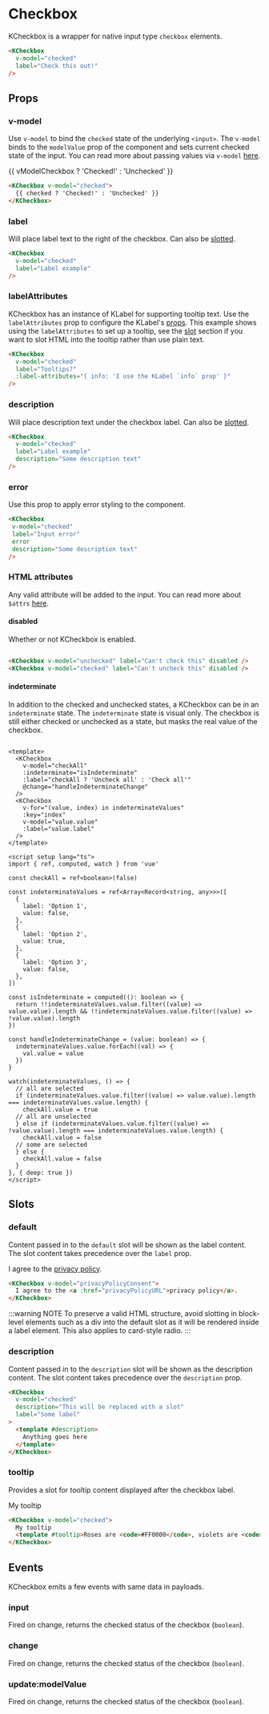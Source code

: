 # Checkbox

KCheckbox is a wrapper for native input type `checkbox` elements.

<KCheckbox label="Check this out!" v-model="defaultCheckbox" />

```html
<KCheckbox
  v-model="checked"
  label="Check this out!"
/>
```

## Props

### v-model

Use `v-model` to bind the `checked` state of the underlying `<input>`. The `v-model` binds to the `modelValue` prop of the component and sets current checked state of the input. You can read more about passing values via `v-model` [here](https://vuejs.org/guide/components/events.html#usage-with-v-model).


<KCheckbox v-model="vModelCheckbox">
  {{ vModelCheckbox ? 'Checked!' : 'Unchecked' }}
</KCheckbox>

```html
<KCheckbox v-model="checked">
  {{ checked ? 'Checked!' : 'Unchecked' }}
</KCheckbox>
```

### label

Will place label text to the right of the checkbox. Can also be [slotted](#slots).

<KCheckbox v-model="labelCheckbox" label="Label example" />

```html
<KCheckbox
  v-model="checked"
  label="Label example"
/>
```

### labelAttributes

 KCheckbox has an instance of KLabel for supporting tooltip text. Use the `labelAttributes` prop to configure the KLabel's [props](/components/label). This example shows using the `labelAttributes` to set up a tooltip, see the [slot](#slots) section if you want to slot HTML into the tooltip rather than use plain text.

<KCheckbox v-model="labelAttributesCheckbox" label="Tooltips?" :label-attributes="{ info: 'I use the KLabel `info` prop' }" />

```html
<KCheckbox
  v-model="checked"
  label="Tooltips?"
  :label-attributes="{ info: 'I use the KLabel `info` prop' }"
/>
```

### description

Will place description text under the checkbox label. Can also be [slotted](#slots).

<KCheckbox v-model="descriptionPropCheckbox" label="Label example" description="Some description text" />

```html
<KCheckbox
  v-model="checked"
  label="Label example"
  description="Some description text"
/>
```

### error

Use this prop to apply error styling to the component.

<KCheckbox v-model="errorCheckbox" label="Input error" error description="Some description text" />

```html
<KCheckbox
 v-model="checked"
 label="Input error"
 error
 description="Some description text"
/>
```

### HTML attributes

Any valid attribute will be added to the input. You can read more about `$attrs` [here](https://vuejs.org/api/composition-api-setup.html#setup-context).

#### disabled

Whether or not KCheckbox is enabled.

<div class="vertical-spacing">
<KCheckbox v-model="disabledCheckbox" label="Can't check this" disabled />
<KCheckbox v-model="disabledCheckedCheckbox" label="Can't uncheck this" disabled />
</div>

```html
<KCheckbox v-model="unchecked" label="Can't check this" disabled />
<KCheckbox v-model="checked" label="Can't uncheck this" disabled />
```

#### indeterminate

In addition to the checked and unchecked states, a KCheckbox can be in an `indeterminate` state. The `indeterminate` state is visual only. The checkbox is still either checked or unchecked as a state, but masks the real value of the checkbox.

<ClientOnly>
  <div class="vertical-spacing">
    <KCheckbox
      v-model="checkAll"
      :indeterminate="isIndeterminate"
      :label="checkAll ? 'Uncheck all' : 'Check all'"
      @change="handleIndeterminateChange"
    />
    <KCheckbox
      v-for="(value, index) in indeterminateValues"
      :key="index"
      v-model="value.value"
      :label="value.label"
    />
  </div>
</ClientOnly>

```vue
<template>
  <KCheckbox
    v-model="checkAll"
    :indeterminate="isIndeterminate"
    :label="checkAll ? 'Uncheck all' : 'Check all'"
    @change="handleIndeterminateChange"
  />
  <KCheckbox
    v-for="(value, index) in indeterminateValues"
    :key="index"
    v-model="value.value"
    :label="value.label"
  />
</template>

<script setup lang="ts">
import { ref, computed, watch } from 'vue'

const checkAll = ref<boolean>(false)

const indeterminateValues = ref<Array<Record<string, any>>>([
  {
    label: 'Option 1',
    value: false,
  },
  {
    label: 'Option 2',
    value: true,
  },
  {
    label: 'Option 3',
    value: false,
  },
])

const isIndeterminate = computed((): boolean => {
  return !!indeterminateValues.value.filter((value) => value.value).length && !!indeterminateValues.value.filter((value) => !value.value).length
})

const handleIndeterminateChange = (value: boolean) => {
  indeterminateValues.value.forEach((val) => {
    val.value = value
  })
}

watch(indeterminateValues, () => {
  // all are selected
  if (indeterminateValues.value.filter((value) => value.value).length === indeterminateValues.value.length) {
    checkAll.value = true
  // all are unselected
  } else if (indeterminateValues.value.filter((value) => !value.value).length === indeterminateValues.value.length) {
    checkAll.value = false
  // some are selected
  } else {
    checkAll.value = false
  }
}, { deep: true })
</script>
```

## Slots

### default

Content passed in to the `default` slot will be shown as the label content. The slot content takes precedence over the `label` prop.

<KCheckbox v-model="defaultSlotCheckbox">
   I agree to the&nbsp;<a href="#slots">privacy policy</a>.
</KCheckbox>

```html
<KCheckbox v-model="privacyPolicyConsent">
  I agree to the <a :href="privacyPolicyURL">privacy policy</a>.
</KCheckbox>
```

:::warning NOTE
To preserve a valid HTML structure, avoid slotting in block-level elements such as a div into the default slot as it will be rendered inside a label element. This also applies to card-style radio.
:::

### description

Content passed in to the `description` slot will be shown as the description content. The slot content takes precedence over the `description` prop.

<KCheckbox label="Some label" description="This will be replaced with a slot" v-model="descriptionSlotCheckbox">
  <template #description>
    Anything goes here
  </template>
</KCheckbox>

```html
<KCheckbox
  v-model="checked"
  description="This will be replaced with a slot"
  label="Some label"
>
  <template #description>
    Anything goes here
  </template>
</KCheckbox>
```

### tooltip

Provides a slot for tooltip content displayed after the checkbox label.

<KCheckbox v-model="tooltipSlotCheckbox">
  My tooltip
  <template #tooltip>Roses are <code>#FF0000</code>, violets are <code>#0000FF</code></template>
</KCheckbox>

```html
<KCheckbox v-model="checked">
  My tooltip
  <template #tooltip>Roses are <code>#FF0000</code>, violets are <code>#0000FF</code></template>
</KCheckbox>
```

## Events

KCheckbox emits a few events with same data in payloads.

### input 

Fired on change, returns the checked status of the checkbox (`boolean`).

### change 

Fired on change, returns the checked status of the checkbox (`boolean`).

### update:modelValue

Fired on change, returns the checked status of the checkbox (`boolean`).

<script setup lang="ts">
import { ref, computed, watch } from 'vue'

const defaultCheckbox = ref<boolean>(false)
const vModelCheckbox = ref<boolean>(false)
const descriptionPropCheckbox = ref<boolean>(false)
const errorCheckbox = ref<boolean>(false)
const labelCheckbox = ref<boolean>(false)
const labelAttributesCheckbox = ref<boolean>(false)
const disabledCheckbox = ref<boolean>(false)
const disabledCheckedCheckbox = ref<boolean>(true)
const themeChecked = ref<boolean>(true)
const defaultSlotCheckbox = ref<boolean>(false)
const descriptionSlotCheckbox = ref<boolean>(false)
const tooltipSlotCheckbox = ref<boolean>(false)

// indeterminate attr example logic
const checkAll = ref<boolean>(false)

const indeterminateValues = ref<Array<Record<string, any>>>([
  {
    label: 'Option 1',
    value: false,
  },
  {
    label: 'Option 2',
    value: true,
  },
  {
    label: 'Option 3',
    value: false,
  },
])

const isIndeterminate = computed((): boolean => {
  return !!indeterminateValues.value.filter((value) => value.value).length && !!indeterminateValues.value.filter((value) => !value.value).length
})

const handleIndeterminateChange = (value: boolean) => {
  indeterminateValues.value.forEach((val) => {
    val.value = value
  })
}

watch(indeterminateValues, () => {
  // all are selected
  if (indeterminateValues.value.filter((value) => value.value).length === indeterminateValues.value.length) {
    checkAll.value = true
  // all are unselected
  } else if (indeterminateValues.value.filter((value) => !value.value).length === indeterminateValues.value.length) {
    checkAll.value = false
  // some are selected
  } else {
    checkAll.value = false
  }
}, { deep: true })
</script>

<style lang="scss" scoped>
.vertical-spacing {
  display: flex;
  flex-direction: column;
  gap: $kui-space-40;
}
</style>
